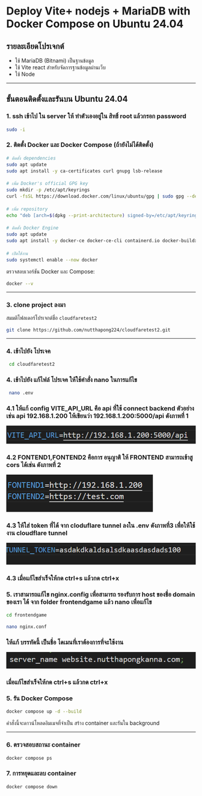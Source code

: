 
# Deploy Vite+ nodejs + MariaDB  with Docker Compose on Ubuntu 24.04

## รายละเอียดโปรเจกต์
- ใช้ MariaDB (Bitnami) เป็นฐานข้อมูล  
- ใช้ Vite react สำหรับจัดการฐานข้อมูลผ่านเว็บ  
- ใช้ Node   


---

## ขั้นตอนติดตั้งและรันบน Ubuntu 24.04
### 1. ssh เข้าไป ใน server ให้ ทำตัวเองอยู่ใน สิทธิ์ root แล้วกรอก password
```bash
sudo -i
```
### 2. ติดตั้ง Docker และ Docker Compose (ถ้ายังไม่ได้ติดตั้ง)

```bash
# ติดตั้ง dependencies
sudo apt update
sudo apt install -y ca-certificates curl gnupg lsb-release

# เพิ่ม Docker's official GPG key
sudo mkdir -p /etc/apt/keyrings
curl -fsSL https://download.docker.com/linux/ubuntu/gpg | sudo gpg --dearmor -o /etc/apt/keyrings/docker.gpg

# เพิ่ม repository
echo "deb [arch=$(dpkg --print-architecture) signed-by=/etc/apt/keyrings/docker.gpg] https://download.docker.com/linux/ubuntu $(lsb_release -cs) stable" | sudo tee /etc/apt/sources.list.d/docker.list > /dev/null

# ติดตั้ง Docker Engine
sudo apt update
sudo apt install -y docker-ce docker-ce-cli containerd.io docker-buildx-plugin docker-compose-plugin

# เปิดใช้งาน
sudo systemctl enable --now docker

```

ตรวจสอบเวอร์ชัน Docker และ Compose:

```bash
docker --v

```

---

### 3. clone project ลงมา 

สมมติโฟลเดอร์โปรเจกต์ชื่อ `cloudfaretest2`

```bash
git clone https://github.com/nutthapong224/cloudfaretest2.git
```
---
### 4. เข้าไปยัง โปรเจค 
```bash
 cd cloudfaretest2
```
### 4. เข้าไปยัง แก้ไฟล์ โปรเจค ให้ใช้คำสั่ง nano ในการแก้ไข
```bash
 nano .env
```
### 4.1 ให้แก้ config  VITE_API_URL คือ api ที่ใช้ connect backend ตัวอย่างเช่น api 192.168.1.200 ให้เขียนว่า 192.168.1.200:5000/api ดังภาพที่ 1
![](images/2025-08-11-20-12-11.png)

### 4.2 FONTEND1,FONTEND2 คือการ อนุญาติ ให้ FRONTEND สามารถเข้าสู cors ได้เช่น   ดังภาพที่ 2
![](images/2025-08-11-20-18-51.png)

### 4.3 ให้ใส่ token ที่ได้ จาก cloduflare tunnel ลงใน .env ดังภาพที่3 เพื่อให้ใช้งาน cloudflare tunnel
![](images/2025-08-11-20-15-35.png)
### 4.3 เมื่อแก้ไขสำเร็จให้กด ctrl+s แล้วกด ctrl+x

### 5. เราสามารถแก้ไข nginx.config เพื่อสามารถ รองรับการ host ของชื่อ domain ของเรา ได้ จาก folder frontendgame แล้ว nano เพื่อแก้ไข

```bash
cd frontendgame
```
```bash
nano nginx.conf
```
### ให้แก้ บรรทัดนี้ เป็นชื่อ โดเมนที่เราต้องการที่จะใช้งาน
![](images/2025-08-11-20-22-58.png)
### เมื่อแก้ไขสำเร็จให้กด ctrl+s แล้วกด ctrl+x

### 5. รัน Docker Compose

```bash
docker compose up -d --build
```

คำสั่งนี้จะดาวน์โหลดอิมเมจที่จำเป็น สร้าง container และรันใน background

---

### 6. ตรวจสอบสถานะ container

```bash
docker compose ps
```

### 7. การหยุดและลบ container

```bash
docker compose down
```
